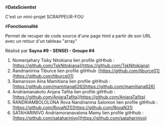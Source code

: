 #**DataScientist**

C'est un mini-projet SCRAPPEUR-FOU

#**Fonctionnalité** 

Permet de recuper de code source d'une page html a partir de son URL avec un retour d'un tableau "array"

Réalisé par **Sayna #9 - SENSEI - Groupe #4**

 1. Nomenjahary Tsiky Nitokiana
	 lien profile gitHhub : [https://github.com/TskNitokiana](https://github.com/TskNitokiana)
 2. Randrianirina Tiburce
	 lien profile gitHhub :[https://github.com/tiburce01](https://github.com/tiburce01)	 
 3. Ramaroson Aina Mamitiana
	  lien profile gitHhub : [https://github.com/mamitiana626](https://github.com/mamitiana626)
 4. Andriamanakoto Anjara Tafita
	lien profile gitHhub : [https://github.com/AnjaraTafita](https://github.com/AnjaraTafita)
 5. RANDRIAMBOLOLONA Rova Nandrianina Salomon
	 lien profile gitHhub : [https://github.com/RovaN31](https://github.com/RovaN31)	 
 6. SATAHARINIVO Andriamoranavalona Mamy
	 lien profile gitHhub : [https://github.com/sataharinivo](https://github.com/sataharinivo)